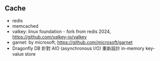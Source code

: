 
## Cache

- redis
- memcached
- valkey: linux foundation - fork from redis 2024, https://github.com/valkey-io/valkey
- garnet: by microsoft, https://github.com/microsoft/garnet
- Dragonfly DB 針對 AIO (asynchronous I/O) 重新設計 in-memory key-value store